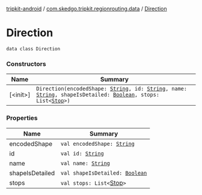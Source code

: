 [tripkit-android](../../index.md) / [com.skedgo.tripkit.regionrouting.data](../index.md) / [Direction](./index.md)

# Direction

`data class Direction`

### Constructors

| Name | Summary |
|---|---|
| [&lt;init&gt;]| `Direction(encodedShape: `[`String`](https://kotlinlang.org/api/latest/jvm/stdlib/kotlin/-string/index.html)`, id: `[`String`](https://kotlinlang.org/api/latest/jvm/stdlib/kotlin/-string/index.html)`, name: `[`String`](https://kotlinlang.org/api/latest/jvm/stdlib/kotlin/-string/index.html)`, shapeIsDetailed: `[`Boolean`](https://kotlinlang.org/api/latest/jvm/stdlib/kotlin/-boolean/index.html)`, stops: List<`[`Stop`](../-stop/index.md)`>)` |

### Properties

| Name | Summary |
|---|---|
| encodedShape | `val encodedShape: `[`String`](https://kotlinlang.org/api/latest/jvm/stdlib/kotlin/-string/index.html) |
| id | `val id: `[`String`](https://kotlinlang.org/api/latest/jvm/stdlib/kotlin/-string/index.html) |
| name | `val name: `[`String`](https://kotlinlang.org/api/latest/jvm/stdlib/kotlin/-string/index.html) |
| shapeIsDetailed | `val shapeIsDetailed: `[`Boolean`](https://kotlinlang.org/api/latest/jvm/stdlib/kotlin/-boolean/index.html) |
| stops | `val stops: List<`[Stop](../-stop/index.md)`>`|